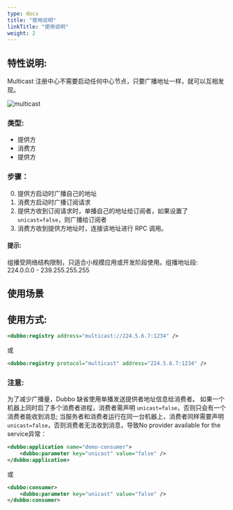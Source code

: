 ```yaml
---
type: docs
title: "使用说明"
linkTitle: "使用说明"
weight: 2
---
```


## 特性说明:

Multicast 注册中心不需要启动任何中心节点，只要广播地址一样，就可以互相发现。

![multicast](https://user-images.githubusercontent.com/91593982/174997487-a24b6024-21da-4578-b56b-44da0c7ef3b1.jpg)

### 类型:

- 提供方
- 消费方
- 提供方

### 步骤：
0.  提供方启动时广播自己的地址
1.  消费方启动时广播订阅请求
2.  提供方收到订阅请求时，单播自己的地址给订阅者，如果设置了  `unicast=false`，则广播给订阅者
3.  消费方收到提供方地址时，连接该地址进行 RPC 调用。

#### 提示:
组播受网络结构限制，只适合小规模应用或开发阶段使用。组播地址段: 224.0.0.0 - 239.255.255.255

## 使用场景
## 使用方式:

```xml
<dubbo:registry address="multicast://224.5.6.7:1234" />
```

或

```xml
<dubbo:registry protocol="multicast" address="224.5.6.7:1234" />
```
### 注意:
为了减少广播量，Dubbo 缺省使用单播发送提供者地址信息给消费者。
如果一个机器上同时启了多个消费者进程，消费者需声明 `unicast=false`，否则只会有一个消费者能收到消息; 当服务者和消费者运行在同一台机器上，消费者同样需要声明`unicast=false`，否则消费者无法收到消息，导致No provider available for the service异常：

```xml
<dubbo:application name="demo-consumer">
    <dubbo:parameter key="unicast" value="false" />
</dubbo:application>
```

或

```xml
<dubbo:consumer>
    <dubbo:parameter key="unicast" value="false" />
</dubbo:consumer>
```
